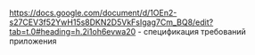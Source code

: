 https://docs.google.com/document/d/1OEn2-s27CEV3f52YwH15s8DKN2D5VkFsIgag7Cm_BQ8/edit?tab=t.0#heading=h.2i1oh6evwa20 - спецификация требований приложения
